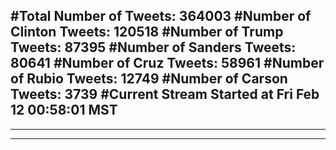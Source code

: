 #Total Number of Tweets: 364003 
#Number of Clinton Tweets: 120518
#Number of Trump Tweets: 87395
#Number of Sanders Tweets: 80641
#Number of Cruz Tweets: 58961
#Number of Rubio Tweets: 12749
#Number of Carson Tweets: 3739
#Current Stream Started at Fri Feb 12 00:58:01 MST
---
---
---
